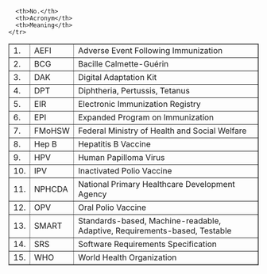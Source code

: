  <table border="1" class="dataframe table table-striped table-bordered">
    <thead>
        <tr class="header">
 
      <th>No.</th>
      <th>Acronym</th>
      <th>Meaning</th>
    </tr>
  </thead>
  <tbody>
    <tr>
      <td>1.</td>
      <td>AEFI</td>
      <td>Adverse Event Following Immunization</td>
    </tr>
    <tr>
      <td>2.</td>
      <td>BCG</td>
      <td>Bacille Calmette-Guérin</td>
    </tr>
    <tr>
      <td>3.</td>
      <td>DAK</td>
      <td>Digital Adaptation Kit</td>
    </tr>
    <tr>
      <td>4.</td>
      <td>DPT</td>
      <td>Diphtheria, Pertussis, Tetanus</td>
    </tr>
    <tr>
      <td>5.</td>
      <td>EIR</td>
      <td>Electronic Immunization Registry</td>
    </tr>
    <tr>
      <td>6.</td>
      <td>EPI</td>
      <td>Expanded Program on Immunization</td>
    </tr>
    <tr>
      <td>7.</td>
      <td>FMoHSW</td>
      <td>Federal Ministry of Health and Social Welfare</td>
    </tr>
    <tr>
      <td>8.</td>
      <td>Hep B</td>
      <td>Hepatitis B Vaccine</td>
    </tr>
    <tr>
      <td>9.</td>
      <td>HPV</td>
      <td>Human Papilloma Virus</td>
    </tr>
    <tr>
      <td>10.</td>
      <td>IPV</td>
      <td>Inactivated Polio Vaccine</td>
    </tr>
    <tr>
      <td>11.</td>
      <td>NPHCDA</td>
      <td>National Primary Healthcare Development Agency</td>
    </tr>
    <tr>
      <td>12.</td>
      <td>OPV</td>
      <td>Oral Polio Vaccine</td>
    </tr>
    <tr>
      <td>13.</td>
      <td>SMART</td>
      <td>Standards-based, Machine-readable, Adaptive, Requirements-based, Testable</td>
    </tr>
    <tr>
      <td>14.</td>
      <td>SRS</td>
      <td>Software Requirements Specification</td>
    </tr>
    <tr>
      <td>15.</td>
      <td>WHO</td>
      <td>World Health Organization</td>
    </tr>
  </tbody>